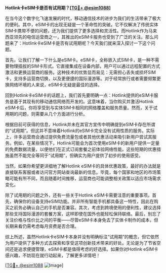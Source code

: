 **Hotlink卡eSIM卡是否有试用期？[[TG💪+ @esim1088](https://t.me/s/esim1088)]**

在当今这个数字化飞速发展的时代，移动通信技术的进步为我们的生活带来了极大的便利。其中，eSIM卡的出现无疑是一个革命性的突破。它不仅解决了传统实体SIM卡携带不便的问题，还为我们提供了更多选择和灵活性。而Hotlink作为马来西亚领先的电信运营商之一，其推出的eSIM卡服务也受到了广泛的关注。那么问题来了：Hotlink卡eSIM卡是否有试用期呢？今天我们就来深入探讨一下这个问题。

首先，让我们了解一下什么是eSIM卡。eSIM卡，全称嵌入式SIM卡，是一种不需要物理插拔的SIM卡形式。它直接集成在设备内部，用户可以通过远程配置的方式激活和更换运营商的服务。这种技术的优势显而易见：无需担心丢失或损坏SIM卡，支持多运营商切换，以及更便捷的国际漫游等。对于经常旅行或者需要频繁更换网络环境的人来说，eSIM卡无疑是最佳的选择。

回到Hotlink卡eSIM卡的话题上，我们首先要明确一点：Hotlink提供的eSIM卡服务是基于其现有的移动通信网络而开发的。这意味着，当你购买并激活Hotlink eSIM卡后，你将享受到与实体SIM卡相同的网络覆盖和服务质量。然而，关于试用期的问题，则需要从几个方面进行分析。

根据目前可获得的信息，Hotlink并未在其官方宣传中明确提到eSIM卡存在所谓的“试用期”。但这并不意味着Hotlink的eSIM卡完全没有试用性质的服务。实际上，许多运营商会通过提供免费流量包或者其他优惠活动来吸引新用户尝试其服务。例如，在某些情况下，Hotlink可能会为首次使用eSIM卡的新用户提供一定量的免费数据流量，以便他们在正式订阅套餐之前体验网络性能。这些短期的优惠措施虽然不能完全等同于“试用期”，但确实为用户提供了初步的使用感受。

当然，如果你希望更详细地了解Hotlink eSIM卡的具体优惠政策，最好的办法就是直接联系客服或者访问官方网站查询最新的信息。毕竟，每个国家和地区的市场策略可能有所不同，而且随着时间推移，运营商也可能调整相关政策以适应市场需求变化。

除了试用期的问题之外，还有一些关于Hotlink eSIM卡需要注意的重要事项。首先，确保你的设备支持eSIM功能。并非所有智能手机都具备这一特性，因此在购买之前务必确认自己的手机是否兼容。其次，考虑到跨境使用的便利性，建议选择那些支持国际漫游的套餐方案，这样即使在国外也能轻松保持联络。最后，别忘了关注价格与性价比之间的平衡——尽管eSIM卡本身免去了实体卡制作的成本，但长期来看仍需考虑每月资费是否合理。

综上所述，虽然Hotlink卡eSIM卡本身并没有明确标注“试用期”的概念，但它依然为用户提供了多种方式去探索和享受这项创新技术带来的好处。无论是为了节省空间还是追求便捷管理，eSIM卡都是值得考虑的好选择。如果你对Hotlink eSIM卡感兴趣，不妨现在就行动起来，了解更多详情吧！

[[TG💪+ @esim1088](https://t.me/s/esim1088) ![Image](https://i.postimg.cc/4NQfJmqS/Snipaste-2025-05-13-00-14-12.png)]